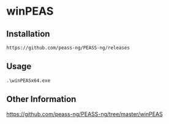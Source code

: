 # winPEAS

## Installation

    https://github.com/peass-ng/PEASS-ng/releases

## Usage

    .\winPEASx64.exe


## Other Information

https://github.com/peass-ng/PEASS-ng/tree/master/winPEAS

